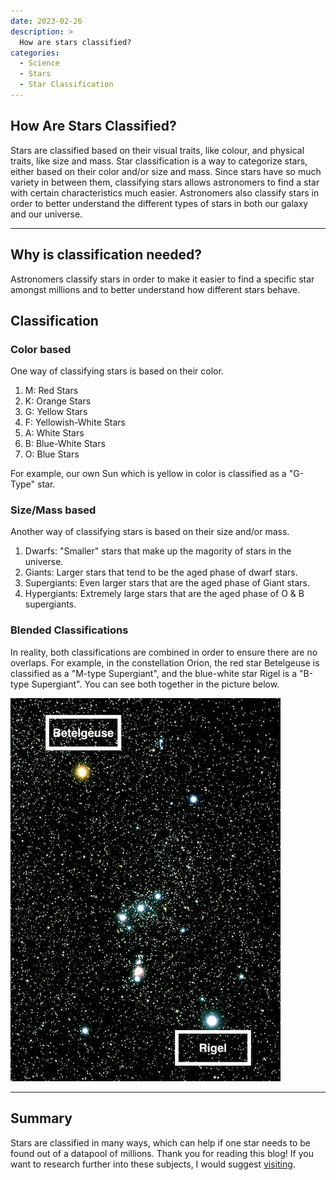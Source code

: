 ```yaml
---
date: 2023-02-26
description: >
  How are stars classified?
categories:
  - Science
  - Stars
  - Star Classification
---
```


## How Are Stars Classified?

Stars are classified based on their visual traits, like colour, and physical traits, like size and mass. Star classification is a way to categorize stars, either based on their color and/or size and mass. Since stars have so much variety in between them, classifying stars allows astronomers to find a star with certain characteristics much easier.  Astronomers also classify stars in order to better understand the different types of stars in both our galaxy and our universe.



<!-- more -->

---

## Why is classification needed? 

Astronomers classify stars in order to make it easier to find a specific star amongst millions and to better understand how different stars behave. 

## Classification 

### Color based

One way of classifying stars is based on their color. 

1. M: Red Stars
2. K: Orange Stars
3. G: Yellow Stars
4. F: Yellowish-White Stars
5. A: White Stars
6. B: Blue-White Stars
7. O: Blue Stars

For example, our own Sun which is yellow in color is classified as a "G-Type" star.


### Size/Mass based

Another way of classifying stars is based on their size and/or mass. 

1. Dwarfs: "Smaller" stars that make up the magority of stars in the universe.  
2. Giants:  Larger stars that tend to be the aged phase of dwarf stars.  
3. Supergiants:  Even larger stars that are the aged phase of Giant stars. 
4. Hypergiants:  Extremely large stars that are the aged phase of O & B supergiants. 

### Blended Classifications 

In reality, both classifications are combined in order to ensure there are no overlaps. For example, in the constellation Orion, the red star Betelgeuse is classified as a "M-type Supergiant", and the blue-white star Rigel is a "B-type Supergiant". You can see both together in the picture below. 

![Orion Constellation](images/starclassification/orion.png)

---
## Summary

Stars are classified in many ways, which can help if one star needs to be found out of a datapool of millions. Thank you for reading this blog! If you want to research further into these subjects, I would suggest [visiting](https://universe.nasa.gov/stars/types/).